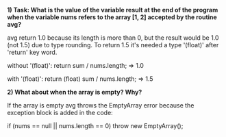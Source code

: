 **1) Task: What is the value of the variable result at the end of the program when the variable nums refers to the array [1, 2] accepted by the routine avg?**

avg return 1.0 because its length is more than 0, but the result would be 1.0 (not 1.5) due to type rounding. To return 1.5 it's needed a type '(float)' after 'return' key word.

without '(float)':
return sum / nums.length; => 1.0

with '(float)':
return (float) sum / nums.length; => 1.5


**2) What about when the array is empty? Why?**

If the array is empty avg throws the EmptyArray error because the exception block is added in the code:

if (nums == null || nums.length == 0)
        throw new EmptyArray();
